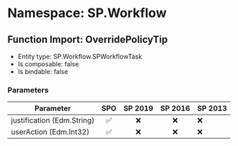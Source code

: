 # Namespace: SP.Workflow

## Function Import: OverridePolicyTip

- Entity type: SP.Workflow.SPWorkflowTask
- Is composable: false
- Is bindable: false

### Parameters

Parameter | SPO | SP 2019 | SP 2016 | SP 2013
----------|:---:|:-------:|:-------:|:-------
justification (Edm.String) | ✅ | ❌ | ❌ | ❌
userAction (Edm.Int32) | ✅ | ❌ | ❌ | ❌